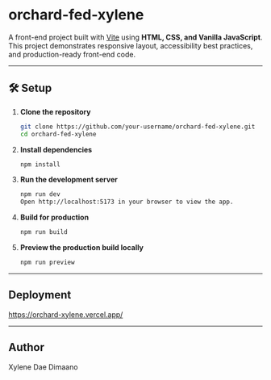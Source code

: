 # orchard-fed-xylene

A front-end project built with [Vite](https://vitejs.dev/) using **HTML, CSS, and Vanilla JavaScript**.  
This project demonstrates responsive layout, accessibility best practices, and production-ready front-end code.

---

## 🛠️ Setup

1. **Clone the repository**
   ```bash
   git clone https://github.com/your-username/orchard-fed-xylene.git
   cd orchard-fed-xylene

2. 	**Install dependencies**
    ```bash
    npm install

3.	**Run the development server**
    ```bash
    npm run dev
    Open http://localhost:5173 in your browser to view the app.

4.	**Build for production**
    ```bash
    npm run build

5.	**Preview the production build locally**
    ```bash
    npm run preview

---

## Deployment
https://orchard-xylene.vercel.app/

---

## Author
Xylene Dae Dimaano